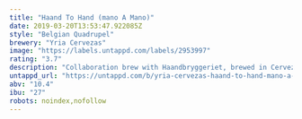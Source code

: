 ```yaml
---
title: "Haand To Hand (mano A Mano)"
date: 2019-03-20T13:53:47.922085Z
style: "Belgian Quadrupel"
brewery: "Yria Cervezas"
image: "https://labels.untappd.com/labels/2953997"
rating: "3.7"
description: "Collaboration brew with Haandbryggeriet, brewed in Cervezas Yakka. Lighty smoked quad, matured in spanish Monastrell red wine barrels, and aromatized with murcian plums and maple syrup. "
untappd_url: "https://untappd.com/b/yria-cervezas-haand-to-hand-mano-a-mano/2953997"
abv: "10.4"
ibu: "27"
robots: noindex,nofollow
---
```

